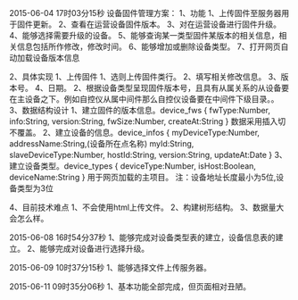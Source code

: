 2015-06-04 17时03分15秒
设备固件管理方案：
1、功能
	1、上传固件至服务器用于固件更新。
	2、查看在运营设备固件版本。
	3、对在运营设备进行固件升级。
	4、能够选择需要升级的设备。
	5、能够查询某一类型固件某版本的相关信息，相关信息包括所作修改，修改时间。
	6、能够增加或删除设备类型。
	7、打开网页自动加载设备版本信息
	
2、具体实现
	1、上传固件
		1、选则上传固件类行。
		2、填写相关修改信息。
		3、版本号。
		4、日期。
	2、根据设备类型呈现固件版本号，且具有从属关系的从设备要在主设备之下。例如自控仪从属中间件那么自控仪设备要在中间件下级目录。。	
	3、数据结构设计
		1、建立固件的版本信息。device_fws
		{
			fwType:Number,
			info:String,
			version:String,
			fwSize:Number,
			createAt:String
		}
		数据采用插入切不覆盖。
		2、建立设备的信息。device_infos
		{
			myDeviceType:Number,
			addressName:String,(设备所在点名称)
			myId:String,
			slaveDeviceType:Number,
			hostId:String,
			version:String,
			updateAt:Date
		}
		3、建立设备类型。device_types
		{
			deviceType:Number,
			isHost:Boolean,
			deviceName:String
		}
		用于网页加载的主项目。
	注：设备地址长度最小为5位,设备类型为3位
	
4、目前技术难点
	1、不会使用html上传文件。
	2、构建树形结构。
	3、数据量大会怎么样。
	
2015-06-08 16时54分37秒
1、能够完成对设备类型表的建立，设备信息表的建立。
2、能够完成对设备进行选择升级。

2015-06-09 10时37分15秒
1、能够选择文件上传服务器。

2015-06-11 09时35分06秒
1、基本功能全部完成，但页面相对丑陋。







